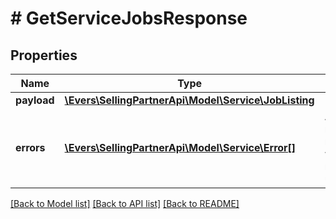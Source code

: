 # # GetServiceJobsResponse

## Properties

Name | Type | Description | Notes
------------ | ------------- | ------------- | -------------
**payload** | [**\Evers\SellingPartnerApi\Model\Service\JobListing**](JobListing.md) |  | [optional]
**errors** | [**\Evers\SellingPartnerApi\Model\Service\Error[]**](Error.md) | A list of error responses returned when a request is unsuccessful. | [optional]

[[Back to Model list]](../../README.md#models) [[Back to API list]](../../README.md#endpoints) [[Back to README]](../../README.md)
